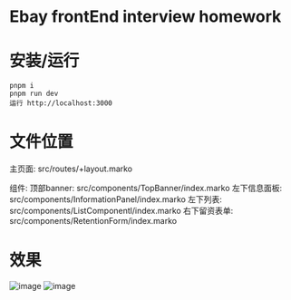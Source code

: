 # Ebay frontEnd interview homework

# 安装/运行

```
pnpm i
pnpm run dev
运行 http://localhost:3000
```

# 文件位置
主页面: src/routes/+layout.marko

组件:
顶部banner: src/components/TopBanner/index.marko
左下信息面板: src/components/InformationPanel/index.marko
左下列表: src/components/ListComponentl/index.marko
右下留资表单: src/components/RetentionForm/index.marko


# 效果
![image](https://github.com/kagamikuro/ebay-marko-app/assets/36278007/b0eca78e-9dcb-4fae-9c46-4f5aed32218a)
![image](https://github.com/kagamikuro/ebay-marko-app/assets/36278007/b27021e2-37f9-4361-af80-9cc6fb969504)


